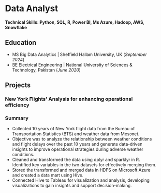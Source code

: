 # Data Analyst

#### Technical Skills: Python, SQL, R, Power BI, Ms Azure, Hadoop, AWS, Snowflake

## Education
- MS Big Data Analytics | Sheffield Hallam University, UK (_September 2024_)								       		
- BE Electrical Engineering	| National University of Sciences & Technology, Pakistan (_June 2020_)

## Projects
### New York Flights' Analysis for enhancing operational efficiency
### Summary
- Collected 10 years of New York flight data from the Bureau of Transportation Statistics (BTS) and weather data from Mesonet.
- Objective was to analyze the relationship between weather conditions and flight delays over the past 10 years and generate data-driven insights to improve operational strategies during adverse weather conditions.
- Cleaned and transformed the data using dplyr and sparklyr in R. Identified key variables in the two datasets for effectively merging them.
- Stored the transformed and merged data in HDFS on Microsoft Azure and created a data mart using Hive.
- Connected Hive to Tableau for visualization and analysis, developing visualizations to gain insights and support decision-making.
